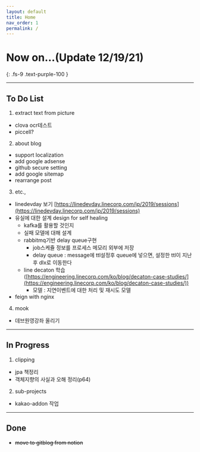 ```yaml
---
layout: default
title: Home
nav_order: 1
permalink: /
---
```


# Now on...(Update 12/19/21)
{: .fs-9 .text-purple-100 }

---

## To Do List

1. extract text from picture
- clova ocr테스트
- piccell?

2. about blog
- support localization
- add google adsense
- github secure setting
- add google sitemap
- rearrange post

3. etc.,
- linedevday 보기 [https://linedevday.linecorp.com/jp/2019/sessions](https://linedevday.linecorp.com/jp/2019/sessions)
- 유실에 대한 설계  design for self healing
    - kafka를 활용할 것인지
    - 실패 모델에 대해 설계
    - rabbitmq기반 delay queue구현
        - job스케쥴 정보를 프로세스 메모리 외부에 저장
        - delay queue : message에 ttl설정후 queue에 넣으면, 설정한 ttl이 지난 후 dlx로 이동한다
    - line decaton 학습 ([https://engineering.linecorp.com/ko/blog/decaton-case-studies/](https://engineering.linecorp.com/ko/blog/decaton-case-studies/))
        - 모델 : 지연이벤트에 대한 처리 및 재시도 모델
- feign with nginx

4. mook
- 데브원영강좌 올리기

---

## In Progress

1. clipping
- jpa 책정리
- 객체지향의 사실과 오해 정리(p64)

2. sub-projects
- kakao-addon 작업


---

## Done
- ~~move to gitblog from notion~~
